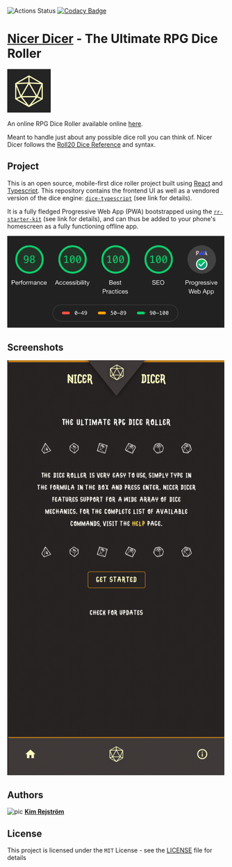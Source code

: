 ![Actions Status](https://github.com/kimrejstrom/nicer-dicer/workflows/node-npm-ci/badge.svg) [![Codacy Badge](https://api.codacy.com/project/badge/Grade/d18fe0792812496984ca16dbb95ecc6f)](https://www.codacy.com/manual/kimrejstrom/nicer-dicer?utm_source=github.com&amp;utm_medium=referral&amp;utm_content=kimrejstrom/nicer-dicer&amp;utm_campaign=Badge_Grade)

# [Nicer Dicer](https://nicer-dicer.netlify.com/) - The Ultimate RPG Dice Roller

<img src="assets/logo.png" width="100">

An online RPG Dice Roller available online [here](https://nicer-dicer.netlify.com/).

Meant to handle just about any possible dice roll you can think of. Nicer Dicer follows the [Roll20 Dice Reference](https://wiki.roll20.net/Dice_Reference) and syntax. 

## Project

This is an open source, mobile-first dice roller project built using [React](https://reactjs.org/) and [Typescript](https://www.typescriptlang.org/index.html).
This repository contains the frontend UI as well as a vendored version of the dice engine: [`dice-typescript`](https://github.com/kimrejstrom/dice-typescript) (see link for details).

It is a fully fledged Progressive Web App (PWA) bootstrapped using the [`rr-starter-kit`](https://github.com/kimrejstrom/rr-starter-kit) (see link for details), and can thus be added to your phone's homescreen as a fully functioning offline app.

<img src="assets/pwa.png" width="500">

## Screenshots
<img src="assets/screenshot.gif" width="500">

## Authors

![pic](https://avatars2.githubusercontent.com/u/26428365?s=20&v=4) [**Kim Rejström**](https://github.com/kimrejstrom)

## License

This project is licensed under the `MIT` License - see the [LICENSE](LICENSE) file for details
